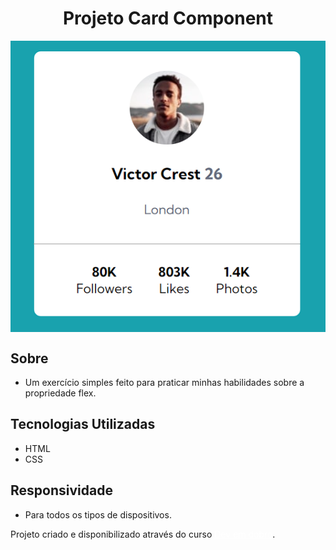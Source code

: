 <h1 style="text-align: center;">Projeto Card Component</h1>
    <div style="display: flex; justify-content: center; align-items: center;">
  <img src="./src/images/project-img.png" alt="imagem final do projeto" >
</div>


## Sobre
- Um exercício simples feito para praticar minhas habilidades sobre a propriedade flex.

## Tecnologias Utilizadas 
- HTML 
- CSS

## Responsividade
- Para todos os tipos de dispositivos.

Projeto criado e disponibilizado através do curso <a style="text-decoration: underline; color: white;" target="_blank" href="https://www.instagram.com/devemdobro/">Dev em dobro</a>.
